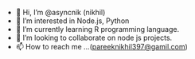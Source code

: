 - 👋 Hi, I’m @asyncnik (nikhil)
- 👀 I’m interested in Node.js, Python
- 🌱 I’m currently learning R programming language.
- 💞️ I’m looking to collaborate on node js projects.
- 📫 How to reach me ...(pareeknikhil397@gamil.com)

<!---
asyncnik/asyncnik is a ✨ special ✨ repository because its `README.md` (this file) appears on your GitHub profile.
You can click the Preview link to take a look at your changes.
--->
